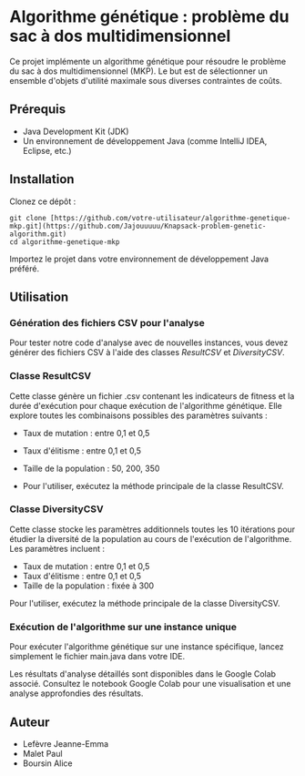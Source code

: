 # Algorithme génétique : problème du sac à dos multidimensionnel

Ce projet implémente un algorithme génétique pour résoudre le problème du sac à dos multidimensionnel (MKP). Le but est de sélectionner un ensemble d'objets d'utilité maximale sous diverses contraintes de coûts.

## Prérequis
- Java Development Kit (JDK)
- Un environnement de développement Java (comme IntelliJ IDEA, Eclipse, etc.)

## Installation

Clonez ce dépôt :

``` 
git clone [https://github.com/votre-utilisateur/algorithme-genetique-mkp.git](https://github.com/Jajouuuuu/Knapsack-problem-genetic-algorithm.git)
cd algorithme-genetique-mkp
```

Importez le projet dans votre environnement de développement Java préféré.

## Utilisation

### Génération des fichiers CSV pour l'analyse

Pour tester notre code d'analyse avec de nouvelles instances, vous devez générer des fichiers CSV à l'aide des classes *ResultCSV* et *DiversityCSV*.

### Classe ResultCSV

Cette classe génère un fichier .csv contenant les indicateurs de fitness et la durée d'exécution pour chaque exécution de l'algorithme génétique. Elle explore toutes les combinaisons possibles des paramètres suivants :

- Taux de mutation : entre 0,1 et 0,5
- Taux d'élitisme : entre 0,1 et 0,5
- Taille de la population : 50, 200, 350

- Pour l'utiliser, exécutez la méthode principale de la classe ResultCSV.

### Classe DiversityCSV

Cette classe stocke les paramètres additionnels toutes les 10 itérations pour étudier la diversité de la population au cours de l'exécution de l'algorithme. Les paramètres incluent :

- Taux de mutation : entre 0,1 et 0,5
- Taux d'élitisme : entre 0,1 et 0,5
- Taille de la population : fixée à 300

Pour l'utiliser, exécutez la méthode principale de la classe DiversityCSV.

### Exécution de l'algorithme sur une instance unique

Pour exécuter l'algorithme génétique sur une instance spécifique, lancez simplement le fichier main.java dans votre IDE.

Les résultats d'analyse détaillés sont disponibles dans le Google Colab associé. Consultez le notebook Google Colab pour une visualisation et une analyse approfondies des résultats.

## Auteur

- Lefèvre Jeanne-Emma
- Malet Paul
- Boursin Alice
